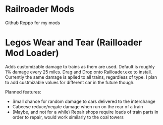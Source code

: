 # Railroader Mods
Github Reppo for my mods

# Legos Wear and Tear (Railloader Mod Loader)
Adds customizable damage to trains as them are used. Default is roughly 1% damage every 25 miles. Drag and Drop onto Railloader.exe to install.
Currently the same damage is aplied to all trains, regardless of type. I plan to add custmizable values for different car in the future though. 

Planned features:
 - Small chance for random damage to cars delivered to the interchange
 - Cabeese reduce/negate damage when run on the rear of a train
 - (Maybe, and not for a while) Repair shops require loads of train parts in order to repair, would work similarly to the coal towers
